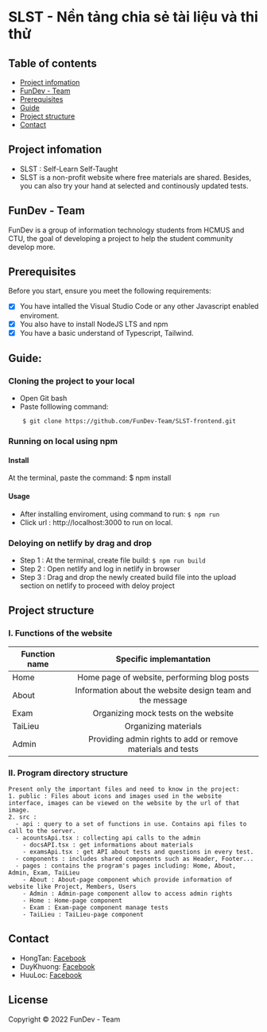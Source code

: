 # SLST - Nền tảng chia sẻ tài liệu và thi thử

## Table of contents
* [Project infomation](#project-infomation)
* [FunDev - Team](#funDev-Team)
* [Prerequisites](#prerequisites)
* [Guide](#guide)
* [Project structure](#project-structure)
* [Contact](#contact)

## Project infomation
 * SLST : Self-Learn Self-Taught
 * SLST is a non-profit website where free materials are shared. Besides, you can also try your hand at selected and continously updated tests.

## FunDev - Team
  FunDev is a group of information technology students from HCMUS and CTU, the goal of developing a project to help the student community develop more. 

## Prerequisites
Before you start, ensure you meet the following requirements:
  - [x] You have intalled the Visual Studio Code or any other Javascript enabled enviroment.
  - [x] You also have to install NodeJS LTS and npm
  - [x] You have a basic understand of Typescript, Tailwind.

## Guide:
### Cloning the project to your local
  - Open Git bash
  - Paste folllowing command:
```
    $ git clone https://github.com/FunDev-Team/SLST-frontend.git
```
  
### Running on local using npm
 #### Install
  At the terminal, paste the command:
$ npm install
 #### Usage
   - After installing enviroment, using command to run:
    ` $ npm run `
   - Click url : http://localhost:3000 to run on local.
  
### Deloying on netlify by drag and drop
  - Step 1 : At the terminal, create file build:
    ``` $ npm run build ```
  - Step 2 : Open netlify and log in netlify in browser
  - Step 3 : Drag and drop the newly created build file into the upload section on netlify to proceed with deloy project

## Project structure
  ### I. Functions of the website
  | Function name | Specific implemantation |
  | ------------- | :-----------------------: |
  | Home | Home page of website, performing blog posts |
  | About | Information about the website design team and the message |
  | Exam | Organizing mock tests on the website |
  | TaiLieu | Organizing materials |
  | Admin | Providing admin rights to add or remove materials and tests |
    
  ### II. Program directory structure 
    Present only the important files and need to know in the project:
    1. public : Files about icons and images used in the website interface, images can be viewed on the website by the url of that image.
    2. src :
      - api : query to a set of functions in use. Contains api files to call to the server.
      - acountsApi.tsx : collecting api calls to the admin
        - docsAPI.tsx : get informations about materials
        - examsApi.tsx : get API about tests and questions in every test.
      - components : includes shared components such as Header, Footer...
      - pages : contains the program's pages including: Home, About, Admin, Exam, TaiLieu
        - About : About-page component which provide information of website like Project, Members, Users
        - Admin : Admin-page component allow to access admin rights
        - Home : Home-page component
        - Exam : Exam-page component manage tests
        - TaiLieu : TaiLieu-page component
          
## Contact
  - HongTan: [Facebook](https://www.facebook.com/hongtan1422002/)
  - DuyKhuong: [Facebook](https://www.facebook.com/profile.php?id=100014937931401)
  - HuuLoc: [Facebook](https://www.facebook.com/huynh.h.loc.92/)
  
## License
  Copyright © 2022 FunDev - Team
